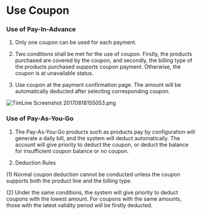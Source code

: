 # **Use Coupon**

### **Use of Pay-In-Advance**

1. Only one coupon can be used for each payment.

2. Two conditions shall be met for the use of coupon. Firstly, the products purchased are covered by the coupon, and secondly, the billing type of the products purchased supports coupon payment. Otherwise, the coupon is at unavailable status.

3. Use coupon at the payment confirmation page. The amount will be automatically deducted after selecting corresponding coupon.

![TimLine Screenshot 20170818155053.png](http://img1.jcloudcs.com/cms/f02d6e03-6ef1-4f74-bed0-89e421d7b9fe20170818161128.png)

### **Use of Pay-As-You-Go**

1. The Pay-As-You-Go products such as products pay by configuration will generate a daily bill, and the system will deduct automatically. The account will give priority to deduct the coupon, or deduct the balance for insufficient coupon balance or no coupon.

2. Deduction Rules

(1) Normal coupon deduction cannot be conducted unless the coupon supports both the product line and the billing type.

(2) Under the same conditions, the system will give priority to deduct coupons with the lowest amount. For coupons with the same amounts, those with the latest validity period will be firstly deducted.
